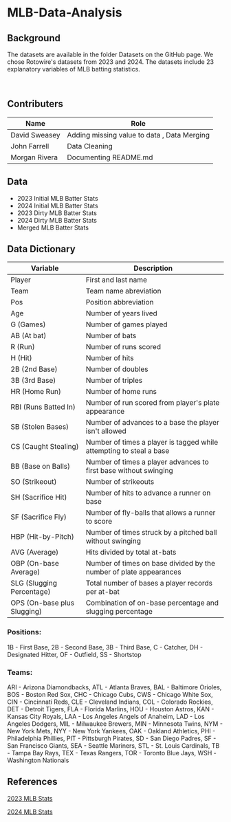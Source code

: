 # MLB-Data-Analysis

## Background 
The datasets are available in the folder Datasets on the GitHub page. We chose Rotowire's datasets from 2023 and 2024. The datasets include 23 explanatory variables of MLB batting statistics.

<br>


## Contributers

|Name               | Role
|-------------------|----------------------------------------------------
| David Sweasey     | Adding missing value to data , Data Merging         
| John Farrell      | Data Cleaning
| Morgan Rivera     | Documenting README.md 

## Data
- 2023 Initial MLB Batter Stats
- 2024 Initial MLB Batter Stats
- 2023 Dirty MLB Batter Stats
- 2024 Dirty MLB Batter Stats
- Merged MLB Batter Stats

## Data Dictionary
| Variable               | Description
|------------------------|----------------------------------------------------
| Player                 | First and last name
| Team                   | Team name abreviation
| Pos                    | Position abbreviation
| Age                    | Number of years lived
| G (Games)              | Number of games played
| AB (At bat)            | Number of bats
| R (Run)                | Number of runs scored
| H (Hit)                | Number of hits
| 2B (2nd Base)          | Number of doubles
| 3B (3rd Base)          | Number of triples
| HR (Home Run)          | Number of home runs
| RBI (Runs Batted In)   | Number of run scored from player's plate appearance
| SB (Stolen Bases)      | Number of advances to a base the player isn't allowed
| CS (Caught Stealing)   | Number of times a player is tagged while attempting to steal a base
| BB (Base on Balls)     | Number of times a player advances to first base without swinging
| SO (Strikeout)         | Number of strikeouts
| SH (Sacrifice Hit)     | Number of hits to advance a runner on base
| SF (Sacrifice Fly)     | Number of fly-balls that allows a runner to score
| HBP (Hit-by-Pitch)     | Number of times struck by a pitched ball without swinging
| AVG (Average)          | Hits divided by total at-bats 
| OBP (On-base Average)  | Number of times on base divided by the number of plate appearances 
| SLG (Slugging Percentage) | Total number of bases a player records per at-bat
| OPS (On-base plus Slugging) | Combination of on-base percentage and slugging percentage

### Positions: 
1B	- First Base, 2B - Second Base, 3B - Third Base, C -	Catcher, DH - Designated Hitter, OF -	Outfield, SS -	Shortstop

### Teams: 
ARI - Arizona Diamondbacks, ATL - Atlanta Braves, BAL - Baltimore Orioles, BOS - Boston Red Sox, CHC - Chicago Cubs, CWS - Chicago White Sox, 
CIN - Cincinnati Reds, CLE - Cleveland Indians, COL - Colorado Rockies, DET - Detroit Tigers, FLA - Florida Marlins, HOU - Houston Astros, KAN - Kansas City Royals,
LAA - Los Angeles Angels of Anaheim, LAD - Los Angeles Dodgers, MIL - Milwaukee Brewers, MIN - Minnesota Twins, NYM - New York Mets, NYY - New York Yankees,
OAK - Oakland Athletics, PHI - Philadelphia Phillies, PIT - Pittsburgh Pirates, SD - San Diego Padres, SF - San Francisco Giants, SEA - Seattle Mariners, 
STL - St. Louis Cardinals, TB - Tampa Bay Rays, TEX - Texas Rangers, TOR - Toronto Blue Jays, WSH -Washington Nationals



## References 
[2023 MLB Stats](https://www.rotowire.com/baseball/stats.php?season=2023 )

[2024 MLB Stats](https://www.rotowire.com/baseball/stats.php?season=2024 )
